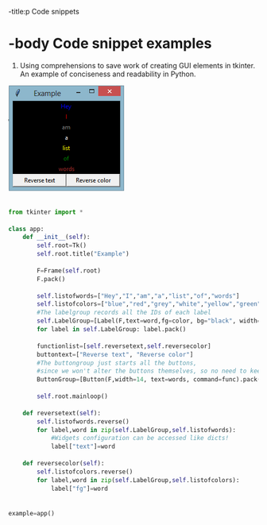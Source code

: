 -title:p
Code snippets

-body
Code snippet examples
=====================

1. Using comprehensions to save work of creating GUI elements in tkinter. An example of conciseness and readability in Python. 

![GUI element toy](images/guicomp.png)

```Python 

from tkinter import *

class app:
    def __init__(self):
        self.root=Tk()
        self.root.title("Example")

        F=Frame(self.root)
        F.pack()
        
        self.listofwords=["Hey","I","am","a","list","of","words"]
        self.listofcolors=["blue","red","grey","white","yellow","green","brown"]
        #The labelgroup records all the IDs of each label
        self.LabelGroup=[Label(F,text=word,fg=color, bg="black", width=30) for word,color in zip(self.listofwords,self.listofcolors)]
        for label in self.LabelGroup: label.pack()
        
        functionlist=[self.reversetext,self.reversecolor]
        buttontext=["Reverse text", "Reverse color"]
        #The buttongroup just starts all the buttons,
        #since we won't alter the buttons themselves, so no need to keep their IDs
        ButtonGroup=[Button(F,width=14, text=words, command=func).pack(side=LEFT) for func,words in zip(functionlist, buttontext)]
        
        self.root.mainloop()

    def reversetext(self):
        self.listofwords.reverse()
        for label,word in zip(self.LabelGroup,self.listofwords):
            #Widgets configuration can be accessed like dicts!
            label["text"]=word

    def reversecolor(self):
        self.listofcolors.reverse()
        for label,word in zip(self.LabelGroup,self.listofcolors):
            label["fg"]=word


example=app()

```